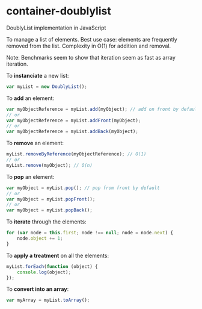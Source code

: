 # container-doublylist
DoublyList implementation in JavaScript

To manage a list of elements. Best use case: elements are frequently removed from the list.
Complexity in O(1) for addition and removal.

Note: Benchmarks seem to show that iteration seem as fast as array iteration.

To **instanciate** a new list:
``` javascript
var myList = new DoublyList();
```

To **add** an element:
``` javascript
var myObjectReference = myList.add(myObject); // add on front by default
// or
var myObjectReference = myList.addFront(myObject);
// or
var myObjectReference = myList.addBack(myObject);
```

To **remove** an element:
``` javascript
myList.removeByReference(myObjectReference); // O(1)
// or
myList.remove(myObject); // O(n)
```

To **pop** an element:
``` javascript
var myObject = myList.pop(); // pop from front by default
// or
var myObject = myList.popFront();
// or
var myObject = myList.popBack();
```

To **iterate** through the elements:
``` javascript
for (var node = this.first; node !== null; node = node.next) {
	node.object += 1;
}
```

To **apply a treatment** on all the elements:
``` javascript
myList.forEach(function (object) {
	console.log(object);
});
```

To **convert into an array**:
``` javascript
var myArray = myList.toArray();
```